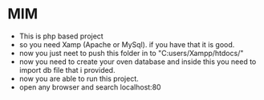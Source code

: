 # MIM

- This is php based project
- so you need Xamp (Apache or MySql). if you have that it is good.
- now you just neet to push this folder in to "C:users/Xampp/htdocs/"
- now you need to create your oven database and inside this you need to import db file that i provided.
- now you are able to run this project.
- open any browser and search localhost:80 
